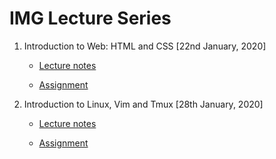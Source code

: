 # IMG Lecture Series

1. Introduction to Web: HTML and CSS [22nd January, 2020]

    * [Lecture notes](https://imgiitroorkee.github.io/img-2020-lecture-series/Lecture%201:%20Intro%20to%20Web:%20HTML+CSS/Lecture%20notes.html)

    * [Assignment](https://docs.google.com/document/d/1nm7BtjCt2qC7UIOvk_ZXBQd_Sv1vZx_YugaZDLMXxrc/edit?usp=sharing)

2. Introduction to Linux, Vim and Tmux [28th January, 2020]

    * [Lecture notes](https://imgiitroorkee.github.io/img-2020-lecture-series/Lecture%202:%20Introduction%20to%20Linux,%20Vim%20and%20Tmux/Lecture%20notes.html)
    
    * [Assignment](https://docs.google.com/document/d/1eoKswixrc9RRyy-roJITxaQPoWZMWNvzj5rt2zkKGxI/edit?usp=sharing)
